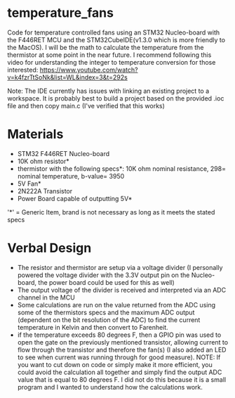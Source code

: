 # temperature_fans
Code for temperature controlled fans using an STM32 Nucleo-board with the F446RET MCU and the STM32CubeIDE(v1.3.0 which is more friendly to the MacOS). I will be the math to calculate the temperature from the thermistor at some point in the near future. I recommend following this video for understanding the integer to temperature conversion for those interested: https://www.youtube.com/watch?v=k4fzrTtSoNk&list=WL&index=3&t=292s

Note: The IDE currently has issues with linking an existing project to a workspace. It is probably best to build a project based on the provided .ioc file and then copy main.c (I've verified that this works)

# Materials
- STM32 F446RET Nucleo-board
- 10K ohm resistor*
- thermistor with the following specs*: 10K ohm nominal resistance, 298= nominal temperature, b-value= 3950
- 5V Fan*
- 2N222A Transistor
- Power Board capable of outputting 5V*

'*' = Generic Item, brand is not necessary as long as it meets the stated specs

# Verbal Design
- The resistor and thermistor are setup via a voltage divider (I personally powered the voltage divider with the 3.3V output pin on the Nucleo-board, the power board could be used for this as well)
- The output voltage of the divider is received and interpreted via an ADC channel in the MCU 
- Some calculations are run on the value returned from the ADC using some of the thermistors specs and the maximum ADC output (dependent on the bit resolution of the ADC) to find the current temperature in Kelvin and then convert to Farenheit. 
- if the temperature exceeds 80 degrees F, then a GPIO pin was used to open the gate on the previously mentioned transistor, allowing current to flow through the transistor and therefore the fan(s) (I also added an LED to see when current was running through for good measure). NOTE: If you want to cut down on code or simply make it more efficient, you could avoid the calculation all together and simply find the output ADC value that is equal to 80 degrees F. I did not do this because it is a small program and I wanted to understand how the calculations work. 

